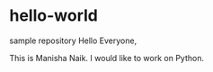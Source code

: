 # hello-world
sample repository 
Hello Everyone,

This is Manisha Naik. I would like to work on Python. 
